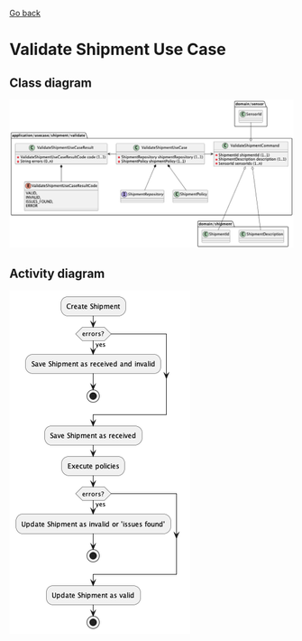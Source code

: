 [Go back](Index.md)

# Validate Shipment Use Case
## Class diagram
![Domain model](images/ClassDiagramValidateShipment.png)

## Activity diagram
![Activity](images/ActivityDiagramValidateShipment.png)
